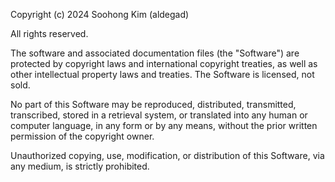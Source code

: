 Copyright (c) 2024 Soohong Kim (aldegad)

All rights reserved.

The software and associated documentation files (the "Software") are protected by copyright laws and international copyright treaties, as well as other intellectual property laws and treaties. The Software is licensed, not sold.

No part of this Software may be reproduced, distributed, transmitted, transcribed, stored in a retrieval system, or translated into any human or computer language, in any form or by any means, without the prior written permission of the copyright owner.

Unauthorized copying, use, modification, or distribution of this Software, via any medium, is strictly prohibited.
